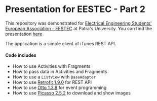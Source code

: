 # Presentation for EESTEC - Part 2

This repository was demonstrated for [Electrical Engineering Students' European Association - EESTEC](https://eestec.net/) at Patra's University. You can find
the presentation [here](https://prezi.com/mt5pha9wvy5r/android-mobile-development/) 

The application is a simple client of iTunes REST API.

#### Code includes
- How to use Activities with Fragments
- How to pass data in Activities and Fragments
- How to use a ```ListView``` with ```BaseAdapter```
- How to use [Retrofit 1.9.0](http://square.github.io/retrofit/) for REST API
- How to use [Otto 1.3.8](http://square.github.io/otto/) for event programming
- How to use [Picasso 2.5.2](http://square.github.io/picasso/) to download and show images

 
